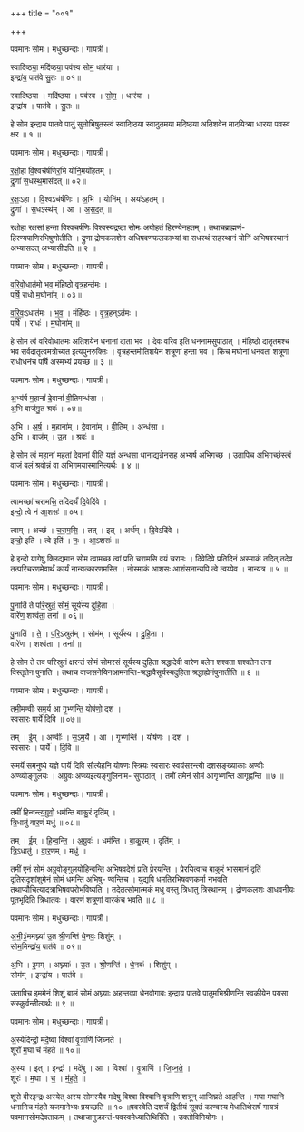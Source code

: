+++
title = "००१"

+++


पवमानः सोमः। मधुच्छन्दाः। गायत्री।

स्वादि॑ष्ठया॒ मदि॑ष्ठया॒ पव॑स्व सोम॒ धार॑या ।  
इन्द्रा॑य॒ पात॑वे सु॒तः ॥ ०१॥

स्वादि॑ष्ठया । मदि॑ष्ठया । पव॑स्व । सो॒म॒ । धार॑या ।  
इन्द्रा॑य । पात॑वे । सु॒तः ॥

हे सोम इन्द्राय पातवे पातुं सुतोभिषुतस्त्वं स्वादिष्ठया स्वादुतमया मदिष्ठया अतिशवेन मादयित्र्या धारया पवस्व क्षर ॥ १ ॥

पवमानः सोमः। मधुच्छन्दाः। गायत्री।

र॒क्षो॒हा वि॒श्वच॑र्षणिर॒भि योनि॒मयो॑हतम् ।  
द्रुणा॑ स॒धस्थ॒मास॑दत् ॥ ०२॥

र॒क्षः॒ऽहा । वि॒श्वऽच॑र्षणिः । अ॒भि । योनि॑म् । अयः॑ऽहतम् ।  
द्रुणा॑ । स॒धऽस्थ॑म् । आ । अ॒स॒द॒त् ॥

रक्षोहा रक्षसां हन्ता विश्वचर्षणिः विश्वस्यद्रष्टा सोमः अयोहतं हिरण्येनहतम् । तथाचब्राह्मणं-हिरण्यपाणिरभिषुणोतीति । द्रुणा द्रोणकलशेन अधिषवणफलकाभ्यां वा सधस्थं सहस्थानं योनिं अभिषवस्थानं अभ्यासदत् अभ्यासीदति ॥ २ ॥

पवमानः सोमः। मधुच्छन्दाः। गायत्री।

व॒रि॒वो॒धात॑मो भव॒ मंहि॑ष्ठो वृत्र॒हन्त॑मः ।  
पर्षि॒ राधो॑ म॒घोना॑म् ॥ ०३॥

व॒रि॒वः॒ऽधात॑मः । भ॒व॒ । मंहि॑ष्ठः । वृ॒त्र॒हन्ऽत॑मः ।  
पर्षि॑ । राधः॑ । म॒घोना॑म् ॥

हे सोम त्वं वरिवोधातमः अतिशयेन धनानां दाता भव । देवः वरिव इति धननामसुपाठात् । मंहिष्ठो दातृतमश्च भव सर्वदातृत्वमत्रोच्यत इत्यपुनरुक्तिः । वृत्रहन्तमोतिशयेन शत्रूणां हन्ता भव । किंच मघोनां धनवतां शत्रूणां राधोधनंच पर्षि अस्मभ्यं प्रयच्छ ॥ ३ ॥

पवमानः सोमः। मधुच्छन्दाः। गायत्री।

अ॒भ्य॑र्ष म॒हानां॑ दे॒वानां॑ वी॒तिमन्ध॑सा ।  
अ॒भि वाज॑मु॒त श्रवः॑ ॥ ०४॥

अ॒भि । अ॒र्ष॒ । म॒हाना॑म् । दे॒वाना॑म् । वी॒तिम् । अन्ध॑सा ।  
अ॒भि । वाज॑म् । उ॒त । श्रवः॑ ॥

हे सोम त्वं महानां महतां देवानां वीतिं यज्ञं अन्धसा धानाद्यन्नेनसह अभ्यर्ष अभिगच्छ । उतापिच अभिगच्छंस्त्वं वाजं बलं श्रवोन्नं वा अभिगमयास्मानित्यर्थः ॥ ४ ॥

पवमानः सोमः। मधुच्छन्दाः। गायत्री।

त्वामच्छा॑ चरामसि॒ तदिदर्थं॑ दि॒वेदि॑वे ।  
इन्दो॒ त्वे न॑ आ॒शसः॑ ॥ ०५॥

त्वाम् । अच्छ॑ । च॒रा॒म॒सि॒ । तत् । इत् । अर्थ॑म् । दि॒वेऽदि॑वे ।  
इन्दो॒ इति॑ । त्वे इति॑ । नः॒ । आ॒ऽशसः॑ ॥

हे इन्दो यागेषु क्लिद्यमान सोम त्वामच्छ त्वां प्रति चरामसि वयं चरामः । दिवेदिवे प्रतिदिनं अस्माकं तदित् तदेव तत्परिचरणमेवार्थं कार्यं नान्यत्कारणमस्ति । नोस्माकं आशसः आशंसनान्यपि त्वे त्वय्येव । नान्यत्र ॥ ५ ॥

पवमानः सोमः। मधुच्छन्दाः। गायत्री।

पु॒नाति॑ ते परि॒स्रुतं॒ सोमं॒ सूर्य॑स्य दुहि॒ता ।  
वारे॑ण॒ शश्व॑ता॒ तना॑ ॥ ०६॥

पु॒नाति॑ । ते॒ । प॒रि॒ऽस्रुत॑म् । सोम॑म् । सूर्य॑स्य । दु॒हि॒ता ।  
वारे॑ण । शश्व॑ता । तना॑ ॥

हे सोम ते तव परिस्रुतं क्षरन्तं सोमं सोमरसं सूर्यस्य दुहिता श्रद्धादेवी वारेण बलेन शश्वता शश्वतेन तना विस्तृतेन पुनाति । तथाच वाजसनेयिनआमनन्ति-श्रद्धावैसूर्यस्यदुहिता श्रद्धाह्येनंपुनातीति ॥ ६ ॥

पवमानः सोमः। मधुच्छन्दाः। गायत्री।

तमी॒मण्वीः॑ सम॒र्य आ गृ॒भ्णन्ति॒ योष॑णो॒ दश॑ ।  
स्वसा॑रः॒ पार्ये॑ दि॒वि ॥ ०७॥

तम् । ई॒म् । अण्वीः॑ । स॒ऽम॒र्ये । आ । गृ॒भ्णन्ति॑ । योष॑णः । दश॑ ।  
स्वसा॑रः । पार्ये॑ । दि॒वि ॥

समर्ये समनुष्ये यज्ञे पार्ये दिवि सौत्येहनि योषणः स्त्रियः स्वसारः स्वयंसरन्त्यो दशसङ्ख्याकाः अण्वीः अण्व्योङ्गुलयः । अग्रुवः अण्व्यइत्यङ्गुलिनाम- सुपाठात् । तमीं तमेनं सोमं आगृभ्णन्ति आगृह्णन्ति ॥ ७ ॥

पवमानः सोमः। मधुच्छन्दाः। गायत्री।

तमीं॑ हिन्वन्त्य॒ग्रुवो॒ धम॑न्ति बाकु॒रं दृति॑म् ।  
त्रि॒धातु॑ वार॒णं मधु॑ ॥ ०८॥

तम् । ई॒म् । हि॒न्व॒न्ति॒ । अ॒ग्रुवः॑ । धम॑न्ति । बा॒कु॒रम् । दृति॑म् ।  
त्रि॒ऽधातु॑ । वा॒र॒णम् । मधु॑ ॥

तमीं एनं सोमं अग्रुवोङ्गुलयोहिन्वन्ति अभिषवदेशं प्रति प्रेरयन्ति । प्रेरयित्वाच बाकुरं भासमानं दृतिं दृतिसदृशांशुमेनं सोमं धमन्ति अभिषु- ण्वन्तिच । युद्यपि धमतिरभिषवणकर्मा नभवति तथाप्यौचित्यादत्राभिषवपरोभविष्यति । तदेतत्सोमात्मकं मधु वस्तु त्रिधातु त्रिस्थानम् । द्रोणकलशः आधवनीयः पूतभृदिति त्रिधातवः । वारणं शत्रूणां वारकंच भवति ॥ ८ ॥

पवमानः सोमः। मधुच्छन्दाः। गायत्री।

अ॒भी॒३॒॑ममघ्न्या॑ उ॒त श्री॒णन्ति॑ धे॒नवः॒ शिशु॑म् ।  
सोम॒मिन्द्रा॑य॒ पात॑वे ॥ ०९॥

अ॒भि । इ॒मम् । अघ्न्याः॑ । उ॒त । श्री॒णन्ति॑ । धे॒नवः॑ । शिशु॑म् ।  
सोम॑म् । इन्द्रा॑य । पात॑वे ॥

उतापिच इममेनं शिशुं बालं सोमं अघ्न्याः अहन्तव्या धेनवोगावः इन्द्राय पातवे पातुमभिश्रीणन्ति स्वकीयेन पयसा संस्कुर्वन्तीत्यर्थः ॥ ९ ॥

पवमानः सोमः। मधुच्छन्दाः। गायत्री।

अ॒स्येदिन्द्रो॒ मदे॒ष्वा विश्वा॑ वृ॒त्राणि॑ जिघ्नते ।  
शूरो॑ म॒घा च॑ मंहते ॥ १०॥

अ॒स्य । इत् । इन्द्रः॑ । मदे॑षु । आ । विश्वा॑ । वृ॒त्राणि॑ । जि॒घ्न॒ते॒ ।  
शूरः॑ । म॒घा । च॒ । मं॒ह॒ते॒ ॥

शूरो वीरइन्द्रः अस्येत् अस्य सोमस्यैव मदेषु विश्वा विश्वानि वृत्राणि शत्रून् आजिघ्रते आहन्ति । मघा मघानि धनानिच मंहते यजमानेभ्यः प्रयच्छति ॥ १० ॥पवस्वेति दशर्चं द्वितीयं सूक्तं काण्वस्य मेधातिथेरार्षं गायत्रं पवमानसोमदेवताकम् । तथाचानुक्रान्तं-पवस्वमेध्यातिथिरिति । उक्तोविनियोगः ।